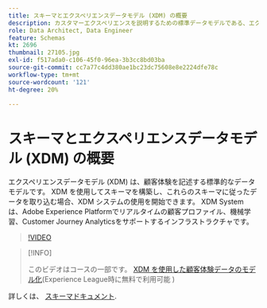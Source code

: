 ```yaml
---
title: スキーマとエクスペリエンスデータモデル (XDM) の概要
description: カスタマーエクスペリエンスを説明するための標準データモデルである、エクスペリエンスデータモデル（XDM）について説明します。
role: Data Architect, Data Engineer
feature: Schemas
kt: 2696
thumbnail: 27105.jpg
exl-id: f517ada0-c106-45f0-96ea-3b3cc8bd03ba
source-git-commit: cc7a77c4dd380ae1bc23dc75608e8e2224dfe78c
workflow-type: tm+mt
source-wordcount: '121'
ht-degree: 20%

---
```


# スキーマとエクスペリエンスデータモデル (XDM) の概要

エクスペリエンスデータモデル (XDM) は、顧客体験を記述する標準的なデータモデルです。 XDM を使用してスキーマを構築し、これらのスキーマに従ったデータを取り込む場合、XDM システムの使用を開始できます。 XDM System は、Adobe Experience Platformでリアルタイムの顧客プロファイル、機械学習、Customer Journey Analyticsをサポートするインフラストラクチャです。

>[!VIDEO](https://video.tv.adobe.com/v/27105?quality=12&learn=on)

>[!INFO]
>
> このビデオはコースの一部です。 [XDM を使用した顧客体験データのモデル化](https://experienceleague.adobe.com/?recommended=ExperiencePlatform-D-1-2021.1.xdm&amp;lang=ja)(Experience League時に無料で利用可能 )

詳しくは、 [スキーマドキュメント](https://experienceleague.adobe.com/docs/experience-platform/xdm/home.html?lang=ja).
